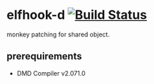 # elfhook-d [![Build Status](https://secure.travis-ci.org/kubo39/elfhook-d.svg?branch=master)](http://travis-ci.org/kubo39/elfhook-d)

monkey patching for shared object.

## prerequirements

* DMD Compiler v2.071.0
